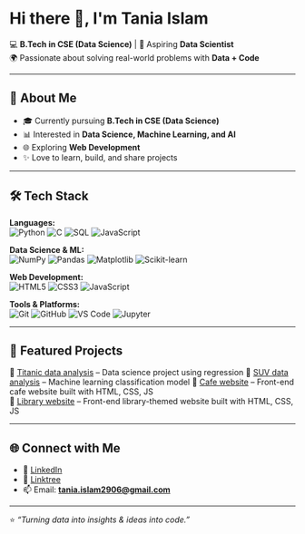 # Hi there 👋, I'm Tania Islam  

💻 **B.Tech in CSE (Data Science)** | 🎯 Aspiring **Data Scientist**  
🌍 Passionate about solving real-world problems with **Data + Code**  

---

## 🚀 About Me  
- 🎓 Currently pursuing **B.Tech in CSE (Data Science)** 
- 📊 Interested in **Data Science, Machine Learning, and AI**  
- 🌐 Exploring **Web Development**   
- ✨ Love to learn, build, and share projects  

---
 
## 🛠️ Tech Stack  

**Languages:**  
![Python](https://img.shields.io/badge/Python-3776AB?style=for-the-badge&logo=python&logoColor=white) 
![C](https://img.shields.io/badge/C-00599C?style=for-the-badge&logo=c&logoColor=white) 
![SQL](https://img.shields.io/badge/SQL-003B57?style=for-the-badge&logo=postgresql&logoColor=white) 
![JavaScript](https://img.shields.io/badge/JavaScript-F7DF1E?style=for-the-badge&logo=javascript&logoColor=black)  

**Data Science & ML:**  
![NumPy](https://img.shields.io/badge/NumPy-013243?style=for-the-badge&logo=numpy&logoColor=white) 
![Pandas](https://img.shields.io/badge/Pandas-150458?style=for-the-badge&logo=pandas&logoColor=white) 
![Matplotlib](https://img.shields.io/badge/Matplotlib-013243?style=for-the-badge&logo=plotly&logoColor=white) 
![Scikit-learn](https://img.shields.io/badge/Scikit--Learn-F7931E?style=for-the-badge&logo=scikit-learn&logoColor=white)  

**Web Development:**  
![HTML5](https://img.shields.io/badge/HTML5-E34F26?style=for-the-badge&logo=html5&logoColor=white) 
![CSS3](https://img.shields.io/badge/CSS3-1572B6?style=for-the-badge&logo=css3&logoColor=white) 
![JavaScript](https://img.shields.io/badge/JavaScript-F7DF1E?style=for-the-badge&logo=javascript&logoColor=black) 

**Tools & Platforms:**  
![Git](https://img.shields.io/badge/Git-F05032?style=for-the-badge&logo=git&logoColor=white) 
![GitHub](https://img.shields.io/badge/GitHub-181717?style=for-the-badge&logo=github&logoColor=white) 
![VS Code](https://img.shields.io/badge/VS%20Code-0078D4?style=for-the-badge&logo=visual-studio-code&logoColor=white) 
![Jupyter](https://img.shields.io/badge/Jupyter-F37626?style=for-the-badge&logo=jupyter&logoColor=white)    

---

## 📂 Featured Projects  
🔹 [Titanic data analysis](https://github.com/taniahack11/Titanic-data-analysis?tab=readme-ov-file) – Data science project using regression
🔹 [SUV data analysis](https://github.com/taniahack11/SUV-data-analysis) – Machine learning classification model
🔹 [Cafe website](https://github.com/taniahack11/Cafe-website) – Front-end cafe website built with HTML, CSS, JS  
🔹 [Library website](https://github.com/taniahack11/Library-website) – Front-end library-themed website built with HTML, CSS, JS  

---

## 🌐 Connect with Me  
- 💼 [LinkedIn](https://www.linkedin.com/in/tania-islam-072a30374)  
- 🌱 [Linktree](https://linktr.ee/tania678)  
- 📫 Email: **tania.islam2906@gmail.com**  

---

⭐️ *“Turning data into insights & ideas into code.”*  
